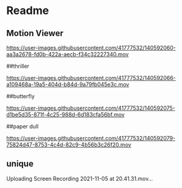 # Readme

## Motion Viewer

https://user-images.githubusercontent.com/41777532/140592060-aa3a2678-fd0b-422a-aecb-f34c32227340.mov

##thriller

https://user-images.githubusercontent.com/41777532/140592066-a109468a-19a5-404d-b84d-9a79fb045e3c.mov

##butterfly

https://user-images.githubusercontent.com/41777532/140592075-d1be5d35-871f-4c25-988d-6d183cfa56bf.mov

##paper dull

https://user-images.githubusercontent.com/41777532/140592079-75824d47-8753-4c4d-82c9-4b56b3c26f20.mov

## unique

Uploading Screen Recording 2021-11-05 at 20.41.31.mov…

